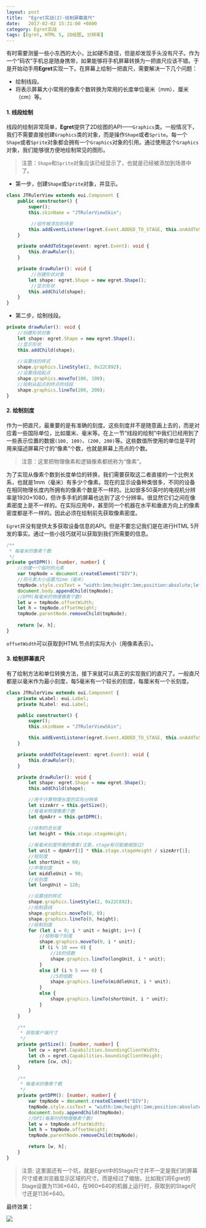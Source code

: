 ```yaml
---
layout: post
title:  "Egret实战(2)-绘制屏幕直尺"
date:   2017-02-02 15:31:00 +0800
category: Egret实战
tags: [Egret, HTML 5, 2D绘图, 分辨率]
---
```


有时需要测量一些小东西的大小，比如硬币直径，但是却发现手头没有尺子。作为一个“码农”手机总是随身携带，如果能够将手机屏幕转换为一把直尺应该不错。于是开始动手用**Egret**实现一下。在屏幕上绘制一把直尺，需要解决一下几个问题：

- 绘制线段。
- 将表示屏幕大小常用的像素个数转换为常用的长度单位毫米（mm）、厘米（cm）等。

#### 1. 线段绘制

线段的绘制非常简单，**Egret**提供了2D绘图的API——`Graphics`类。一般情况下，我们不需要直接创建`Graphics`类的对象，而是操作`Shape`或者`Sprite`。每一个`Shape`或者`Sprite`对象都会拥有一个`Graphics`对象的引用。通过使用这个`Graphics`对象，我们能够很方便地绘制常见的图形。

> 注意：`Shape`和`Sprite`对象应该已经显示了，也就是已经被添加到场景中了。

- 第一步，创建`Shape`或`Sprite`对象，并显示。

```typescript
class JTRulerView extends eui.Component {
	public constructor() {
		super();
		this.skinName = "JTRulerViewSkin";

      	 //组件被添加到场景
		this.addEventListener(egret.Event.ADDED_TO_STAGE, this.onAddToStage, this);
	}

	private onAddToStage(event: egret.Event): void {
		this.drawRuler();
	}

	private drawRuler(): void {
      	 //创建形状对象
		let shape: egret.Shape = new egret.Shape();
      	 //显示形状
		this.addChild(shape);
    }
}
```

- 第二步，绘制线段。

```typescript
private drawRuler(): void {
  	//创建形状对象
    let shape: egret.Shape = new egret.Shape();
    //显示形状
    this.addChild(shape);
  
    //设置线的样式
    shape.graphics.lineStyle(2, 0x22C892);
    //设置线段起点
    shape.graphics.moveTo(100, 100);
  	//绘制从起点到终点的线段
    shape.graphics.lineTo(200, 200);
}
```

#### 2. 绘制刻度

作为一把直尺，最重要的是有准确的刻度。这些刻度并不是随意画上去的，而是对应着一些国际单位，比如厘米、毫米等。在上一节“线段的绘制”中我们已经用到了一些表示位置的数据`(100, 100)`、`(200, 200)`等。这些数值所使用的单位是平时用来描述屏幕尺寸的“像素”个数，也就是屏幕上亮点的个数。

> 注意：这里把物理像素和逻辑像素都统称为“像素”。

为了实现从像素个数到长度单位的转换，我们需要获取这二者直接的一个比例关系，也就是1mm（毫米）有多少个像素。现在的显示设备种类很多，不同的设备在相同物理长度内所拥有的像素个数是不一样的。比如很多50英吋的电视机分辨率是1920×1080，但许多手机的屏幕也达到了这个分辨率。很显然它们之间在像素密度上是不一样的。在实际应用中，甚至同一个机器在水平和垂直方向上的像素密度都是不一样的。因此必须在绘制前先获取像素密度。

`Egret`并没有提供太多获取设备信息的API。但是不要忘记我们是在进行HTML 5开发的事实。通过一些小技巧就可以获取到我们所需要的信息。

```typescript
/**
 * 每毫米的像素个数
 */
private getDPM(): [number, number] {
  	//创建一个临时的元素
    var tmpNode = document.createElement("DIV");
  	//将元素大小设置为1mm（毫米）
    tmpNode.style.cssText = "width:1mm;height:1mm;position:absolute;left:0px;top:0px;z-index:99;visibility:hidden";
    document.body.appendChild(tmpNode);
    //DPM(每毫米的物理像素个数)
    let w = tmpNode.offsetWidth;
    let h = tmpNode.offsetHeight;
    tmpNode.parentNode.removeChild(tmpNode);   
  
    return [w, h];
}
```

`offsetWidth`可以获取到HTML节点的实际大小（用像素表示）。

#### 3. 绘制屏幕直尺

有了绘制方法和单位转换方法，接下来就可以真正的实现我们的直尺了。一般直尺都是以毫米作为最小刻度，每5毫米有一个较长的刻度，每厘米有一个长刻度。

```typescript
class JTRulerView extends eui.Component {
	private wLabel: eui.Label;
	private hLabel: eui.Label;

	public constructor() {
		super();
		this.skinName = "JTRulerViewSkin";

		this.addEventListener(egret.Event.ADDED_TO_STAGE, this.onAddToStage, this);
	}

	private onAddToStage(event: egret.Event): void {
		this.drawRuler();
	}

	private drawRuler(): void {
		let shape: egret.Shape = new egret.Shape();
		this.addChild(shape);

		//用于计算物理长度的实际分辨率
		let sizeArr = this.getSize();
		//每毫米物理像素个数
		let dpmArr = this.getDPM();

		//绘制的总长度
		let height = this.stage.stageHeight;
		
		//每毫米刻度所需的像素(注意，stage有可能被缩放过)
		let unit = dpmArr[1] * this.stage.stageHeight / sizeArr[1];
		//短刻度
		let shortUnit = 60;
		//中等刻度
		let middleUnit = 90;
		//长刻度
		let longUnit = 120;

		//设置线的样式
		shape.graphics.lineStyle(2, 0x22C892);
		//绘制底线
		shape.graphics.moveTo(0, 0);
		shape.graphics.lineTo(0, height);
		//绘制刻度
		for (let i = 0; i * unit < height; i++) {
			//绘制每个刻度
			shape.graphics.moveTo(0, i * unit);
			if (i % 10 === 0) {
				//10的倍数
				shape.graphics.lineTo(longUnit, i * unit);
			}
			else if (i % 5 === 0) {
				//5的倍数
				shape.graphics.lineTo(middleUnit, i * unit);
			}
			else {
				shape.graphics.lineTo(shortUnit, i * unit);
			}
		}
	}

	/**
	 * 获取客户端尺寸
	 */
	private getSize(): [number, number] {
		let cw = egret.Capabilities.boundingClientWidth;
		let ch = egret.Capabilities.boundingClientHeight;
		return [cw, ch];
	}

	/**
	 * 每毫米的像素个数
	 */
	private getDPM(): [number, number] {
		var tmpNode = document.createElement("DIV");
        tmpNode.style.cssText = "width:1mm;height:1mm;position:absolute;left:0px;top:0px;z-index:99;visibility:hidden";
        document.body.appendChild(tmpNode);
		//DPI(每英吋的物理像素个数)
        let w = tmpNode.offsetWidth;
        let h = tmpNode.offsetHeight;
        tmpNode.parentNode.removeChild(tmpNode);   

		return [w, h];
	}
}
```

> 注意: 这里面还有一个坑，就是Egret中的Stage尺寸并不一定是我们的屏幕尺寸或者浏览器显示区域的尺寸。而是经过了缩放。比如我们将Egret的Stage设置为1136×640，在960×640的机器上运行时，获取到的Stage尺寸还是1136×640。

最终效果：

![](/image/egret_ruler_result.png)

